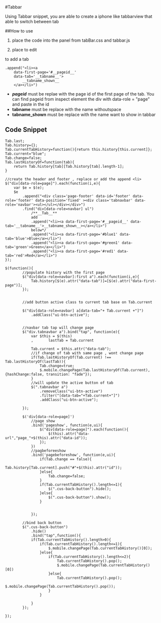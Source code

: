 #Tabbar

Using Tabbar  snippet, you are able to create a iphone like tabbarview that able to switch between tab


##How to use

1) place the code into the panel from tabBar.css and tabbar.js

2) place to edit

to add a tab

    .append("<li><a 
        data-first-page='#__pageid__' 
        data-tab='__tabname__'>
            __tabname_shown__
        </a></li>")

- **___pageid___** must be replae with the page id of the first page of the tab. You can find pageid from inspect element the div with data-role = "page" and paste in the id
- **__tabname__** must be replace with the name withoutspace
- **__tabname_shown__** must be replace with the name want to show in tabbar

## Code Snippet

```var Tab={};
Tab.last;
Tab.history={};
Tab.currentTabHistory=function(){return this.history[this.current]};
Tab.current="blue";
Tab.change=false;
Tab.lastHistoryOf=function(tab){
    return Tab.history[tab][Tab.history[tab].length-1];
}

//create the header and footer , replace or add the append <li>
$("div[data-role=page]").each(function(i,e){
	var $e = $(e);
	$e
		.append("<div class='page-footer' data-id='footer' data-role='footer' data-position='fixed' ><div class='tabnavbar' data-role='navbar'><ul></ul></div></div>")
		.find("div[data-role=navbar] ul")
			/**__Tab__**
			add 
			.append("<li><a data-first-page='#__pageid__' data-tab='__tabname__'>__tabname_shown__></a></li>") 
			below*/
			.append("<li><a data-first-page='#blue1' data-tab='blue'>Blue</a></li>")
			.append("<li><a data-first-page='#green1' data-tab='green'>Green</a></li>")
			.append("<li><a data-first-page='#red1' data-tab='red'>Red</a></li>")
});
	
$(function(){
		//populate history with the first page
		$("div[data-role=navbar]:first a").each(function(i,e){
			Tab.history[$(e).attr("data-tab")]=[$(e).attr("data-first-page")];
		});

		
		//add button active class to current tab base on Tab.current

		$("div[data-role=navbar] a[data-tab="+ Tab.current +"]")
			.addClass("ui-btn-active");
		
		
		//navbar tab tap will change page
		$("div.tabnavbar a").bind("tap", function(e){
			var $this = $(this)
			,		lastTab = Tab.current
			
			Tab.current = $this.attr("data-tab");
			//if change of tab with same page , wont change page
			if(Tab.lastHistoryOf(Tab.current) !== Tab.lastHistoryOf(lastTab)){
				Tab.change=true;
				$.mobile.changePage(Tab.lastHistoryOf(Tab.current),{hashChange:false, transition: "fade"});
			}
			//will update the active button of tab
			$(".tabnavbar a")
				.removeClass("ui-btn-active")
				.filter("[data-tab="+Tab.current+"]")
				.addClass("ui-btn-active");
				
		});
		
		$('div[data-role=page]')
			//page show
			.bind('pageshow', function(e,ui){
				$("div[data-role=page]").each(function(){
					$(this).attr("data-url","page_"+$(this).attr("data-id"));
				});
			})
			//pagbeforeeshow
			.bind('pagebeforeshow', function(e,ui){
				if(Tab.change == false){
					Tab.history[Tab.current].push("#"+$(this).attr("id"));
				}else{
					Tab.change=false;
				}
				if(Tab.currentTabHistory().length<=1){
					$(".cus-back-button").hide();
				}else{
					$(".cus-back-button").show();
				}
				
				
			});
		
		//bind back button
		$(".cus-back-button")
			.hide()
			.bind("tap",function(){
			if(Tab.currentTabHistory().length>0){
				if(Tab.currentTabHistory().length<=1){
					$.mobile.changePage(Tab.currentTabHistory()[0]);
				}else{
					if(Tab.currentTabHistory().length<=2){
						Tab.currentTabHistory().pop();
						$.mobile.changePage(Tab.currentTabHistory()[0])
					}else{
						Tab.currentTabHistory().pop();
						$.mobile.changePage(Tab.currentTabHistory().pop());
					}
				}
				
			}
		});
		
});
```
